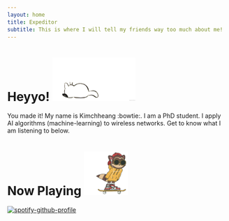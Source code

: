 ```yaml
---
layout: home
title: Expeditor
subtitle: This is where I will tell my friends way too much about me!
---
```

# Heyyo! <img src="/assets/14pz.gif" width="190" height="100"/>
You made it!
My name is Kimchheang :bowtie:. I am a PhD student. I apply AI algorithms (machine-learning) to wireless networks. Get to know what I am listening to below.
# Now Playing <img src="/assets/giphy.gif" width="100" height="100"/>

[![spotify-github-profile](https://spotify-github-profile.vercel.app/api/view?uid=l0d5u4xvdcvavv2a2of81kx07&cover_image=true&theme=default)](https://github.com/kittinan/spotify-github-profile)

[facebook]: https://https://www.facebook.com/ChheangKim/
